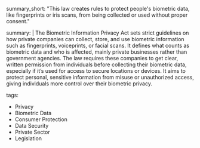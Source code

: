 summary_short: "This law creates rules to protect people's biometric data, like fingerprints or iris scans, from being collected or used without proper consent."

summary: |
  The Biometric Information Privacy Act sets strict guidelines on how private companies can collect, store, and use biometric information such as fingerprints, voiceprints, or facial scans. It defines what counts as biometric data and who is affected, mainly private businesses rather than government agencies. The law requires these companies to get clear, written permission from individuals before collecting their biometric data, especially if it’s used for access to secure locations or devices. It aims to protect personal, sensitive information from misuse or unauthorized access, giving individuals more control over their biometric privacy.

tags:
  - Privacy
  - Biometric Data
  - Consumer Protection
  - Data Security
  - Private Sector
  - Legislation
